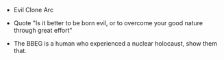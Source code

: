 - Evil Clone Arc

- Quote "Is it better to be born evil, or to overcome your good nature through great effort"
- The BBEG is a human who experienced a nuclear holocaust, show them that.